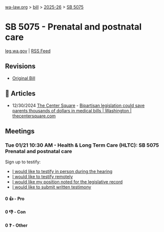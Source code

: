 [wa-law.org](/) > [bill](/bill/) > [2025-26](/bill/2025-26/) > [SB 5075](/bill/2025-26/sb/5075/)

# SB 5075 - Prenatal and postnatal care
[leg.wa.gov](https://app.leg.wa.gov/billsummary?BillNumber=5075&Year=2025&Initiative=false) | [RSS Feed](./rss.xml)

## Revisions
* [Original Bill](1/)

## 📰 Articles
* 12/30/2024 [The Center Square](/org/the_center_square/) - [Bipartisan legislation could save parents thousands of dollars in medical bills | Washington | thecentersquare.com](https://www.thecentersquare.com/washington/article_678d0754-c6e3-11ef-b4a5-674e04724042.html#:~:text=Senate%20Bill%205075)

## Meetings
### Tue 01/21 10:30 AM - Health & Long Term Care (HLTC): SB 5075 Prenatal and postnatal care
Sign up to testify:
* [I would like to testify in person during the hearing](https://app.leg.wa.gov/csi/Testifier/Add?chamber=House&mId=32486&aId=161668&caId=24746&tId=1)
* [I would like to testify remotely](https://app.leg.wa.gov/csi/Testifier/Add?chamber=House&mId=32486&aId=161668&caId=24746&tId=2)
* [I would like my position noted for the legislative record](https://app.leg.wa.gov/csi/Testifier/Add?chamber=House&mId=32486&aId=161668&caId=24746&tId=3)
* [I would like to submit written testimony](https://app.leg.wa.gov/csi/Testifier/Add?chamber=House&mId=32486&aId=161668&caId=24746&tId=4)

#### 0 👍 - Pro

#### 0 👎 - Con

#### 0 ❓ - Other
